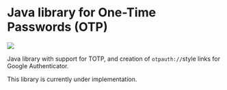 # Java library for One-Time Passwords (OTP)
[![][license img]][license]

Java library with support for TOTP, and creation of `otpauth://`style links for Google Authenticator. 

This library is currently under implementation.

[license]:LICENSE
[license img]:https://img.shields.io/badge/License-Apache%202-blue.svg